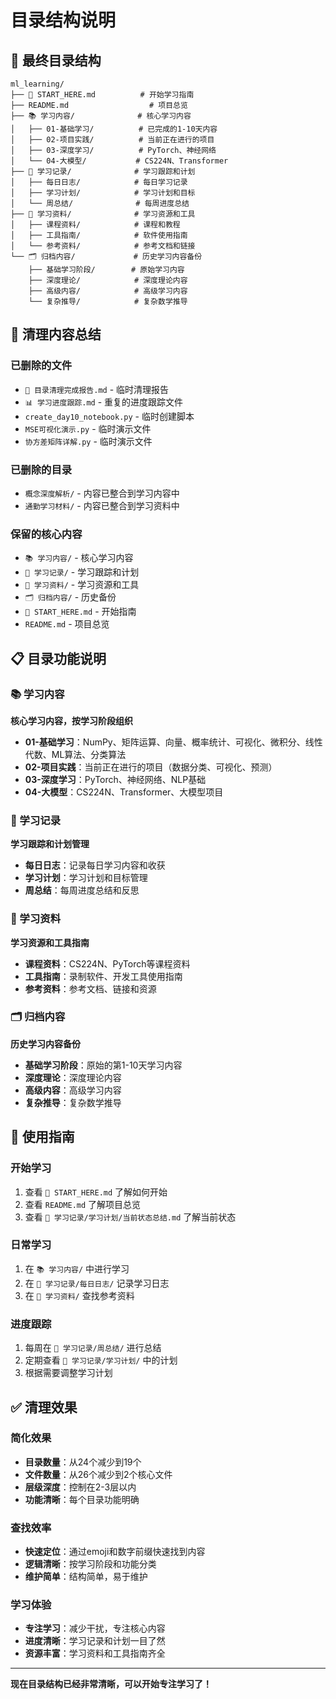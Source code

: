 # 目录结构说明

## 📁 最终目录结构

```
ml_learning/
├── 🚀 START_HERE.md          # 开始学习指南
├── README.md                  # 项目总览
├── 📚 学习内容/              # 核心学习内容
│   ├── 01-基础学习/          # 已完成的1-10天内容
│   ├── 02-项目实践/          # 当前正在进行的项目
│   ├── 03-深度学习/          # PyTorch、神经网络
│   └── 04-大模型/           # CS224N、Transformer
├── 📝 学习记录/              # 学习跟踪和计划
│   ├── 每日日志/            # 每日学习记录
│   ├── 学习计划/            # 学习计划和目标
│   └── 周总结/              # 每周进度总结
├── 📖 学习资料/              # 学习资源和工具
│   ├── 课程资料/            # 课程和教程
│   ├── 工具指南/            # 软件使用指南
│   └── 参考资料/            # 参考文档和链接
└── 🗂️ 归档内容/             # 历史学习内容备份
    ├── 基础学习阶段/        # 原始学习内容
    ├── 深度理论/            # 深度理论内容
    ├── 高级内容/            # 高级学习内容
    └── 复杂推导/            # 复杂数学推导
```

## 🧹 清理内容总结

### 已删除的文件
- `🧹 目录清理完成报告.md` - 临时清理报告
- `📊 学习进度跟踪.md` - 重复的进度跟踪文件
- `create_day10_notebook.py` - 临时创建脚本
- `MSE可视化演示.py` - 临时演示文件
- `协方差矩阵详解.py` - 临时演示文件

### 已删除的目录
- `概念深度解析/` - 内容已整合到学习内容中
- `通勤学习材料/` - 内容已整合到学习资料中

### 保留的核心内容
- `📚 学习内容/` - 核心学习内容
- `📝 学习记录/` - 学习跟踪和计划
- `📖 学习资料/` - 学习资源和工具
- `🗂️ 归档内容/` - 历史备份
- `🚀 START_HERE.md` - 开始指南
- `README.md` - 项目总览

## 📋 目录功能说明

### 📚 学习内容
**核心学习内容，按学习阶段组织**
- **01-基础学习**：NumPy、矩阵运算、向量、概率统计、可视化、微积分、线性代数、ML算法、分类算法
- **02-项目实践**：当前正在进行的项目（数据分类、可视化、预测）
- **03-深度学习**：PyTorch、神经网络、NLP基础
- **04-大模型**：CS224N、Transformer、大模型项目

### 📝 学习记录
**学习跟踪和计划管理**
- **每日日志**：记录每日学习内容和收获
- **学习计划**：学习计划和目标管理
- **周总结**：每周进度总结和反思

### 📖 学习资料
**学习资源和工具指南**
- **课程资料**：CS224N、PyTorch等课程资料
- **工具指南**：录制软件、开发工具使用指南
- **参考资料**：参考文档、链接和资源

### 🗂️ 归档内容
**历史学习内容备份**
- **基础学习阶段**：原始的第1-10天学习内容
- **深度理论**：深度理论内容
- **高级内容**：高级学习内容
- **复杂推导**：复杂数学推导

## 🎯 使用指南

### 开始学习
1. 查看 `🚀 START_HERE.md` 了解如何开始
2. 查看 `README.md` 了解项目总览
3. 查看 `📝 学习记录/学习计划/当前状态总结.md` 了解当前状态

### 日常学习
1. 在 `📚 学习内容/` 中进行学习
2. 在 `📝 学习记录/每日日志/` 记录学习日志
3. 在 `📖 学习资料/` 查找参考资料

### 进度跟踪
1. 每周在 `📝 学习记录/周总结/` 进行总结
2. 定期查看 `📝 学习记录/学习计划/` 中的计划
3. 根据需要调整学习计划

## ✅ 清理效果

### 简化效果
- **目录数量**：从24个减少到19个
- **文件数量**：从26个减少到2个核心文件
- **层级深度**：控制在2-3层以内
- **功能清晰**：每个目录功能明确

### 查找效率
- **快速定位**：通过emoji和数字前缀快速找到内容
- **逻辑清晰**：按学习阶段和功能分类
- **维护简单**：结构简单，易于维护

### 学习体验
- **专注学习**：减少干扰，专注核心内容
- **进度清晰**：学习记录和计划一目了然
- **资源丰富**：学习资料和工具指南齐全

---

**现在目录结构已经非常清晰，可以开始专注学习了！** 